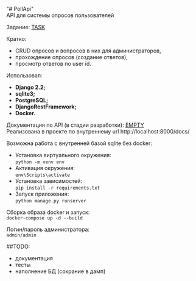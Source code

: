 "# PollApi" \
API для системы опросов пользователей

Задание: [TASK](task.txt) 

Кратко: 
 * CRUD опросов и вопросов в них для администраторов,
 * прохождение опросов (создание ответов),
 * просмотр ответов по user id.
 
Использовал:
 * **Django 2.2;**
 * **sqlite3;**
 * **PostgreSQL;**
 * **DjangoRestFramework;**
 * **Docker.**

Документация по API (в стадии разработки): [EMPTY](api.txt) \
Реализована в проекте по внутреннему url http://localhost:8000/docs/

Возможна работа с внутренней базой sqlite без docker:
 * Установка виртуального окружения:\
`python -m venv env`
 * Активация окружения:\
`env\Scripts\activate`
 * Установка зависимостей:\
`pip install -r requirements.txt`
 * Запуск приложения:\
`python manage.py runserver`

Сборка образа docker и запуск:\
`docker-compose up -d --build`

Логин/пароль администратора: \
`admin/admin`

##TODO:
* документация
* тесты
* наполнение БД (сохрание в дамп)
